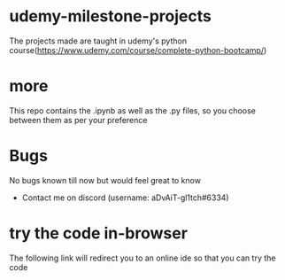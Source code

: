 # udemy-milestone-projects
The projects made are taught in udemy's python course(https://www.udemy.com/course/complete-python-bootcamp/)

# more
This repo contains the .ipynb as well as the .py files, so you choose between them as per your preference

# Bugs
No bugs known till now but would feel great to know
- Contact me on discord (username: aDvAiT-gl1tch#6334)

# try the code in-browser
The following link will redirect you to an online ide so that you can try the code
